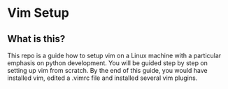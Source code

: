 # Vim Setup

## What is this?
This repo is a guide how to setup vim on a Linux machine with a particular emphasis on python development. You will be guided step by step on setting up vim from scratch. By the end of this guide, you would have installed vim, edited a .vimrc file and installed several vim plugins.
